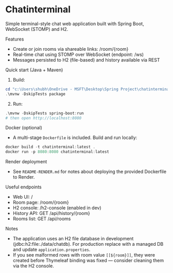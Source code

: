 # Chatinterminal

Simple terminal-style chat web application built with Spring Boot, WebSocket (STOMP) and H2.

Features
- Create or join rooms via shareable links: /room/{room}
- Real-time chat using STOMP over WebSocket (endpoint: /ws)
- Messages persisted to H2 (file-based) and history available via REST

Quick start (Java + Maven)

1. Build:

```powershell
cd "c:\Users\shubh\OneDrive - MSFT\Desktop\Spring Project\chatinterminal"
.\mvnw -DskipTests package
```

2. Run:

```powershell
.\mvnw -DskipTests spring-boot:run
# then open http://localhost:8080
```

Docker (optional)
- A multi-stage `Dockerfile` is included. Build and run locally:

```powershell
docker build -t chatinterminal:latest .
docker run -p 8080:8080 chatinterminal:latest
```

Render deployment
- See `README-RENDER.md` for notes about deploying the provided Dockerfile to Render.

Useful endpoints
- Web UI: /
- Room page: /room/{room}
- H2 console: /h2-console (enabled in dev)
- History API: GET /api/history/{room}
- Rooms list: GET /api/rooms

Notes
- The application uses an H2 file database in development (jdbc:h2:file:./data/chatdb). For production replace with a managed DB and update `application.properties`.
- If you see malformed rows with room value `[[${room}]]`, they were created before Thymeleaf binding was fixed — consider cleaning them via the H2 console.
